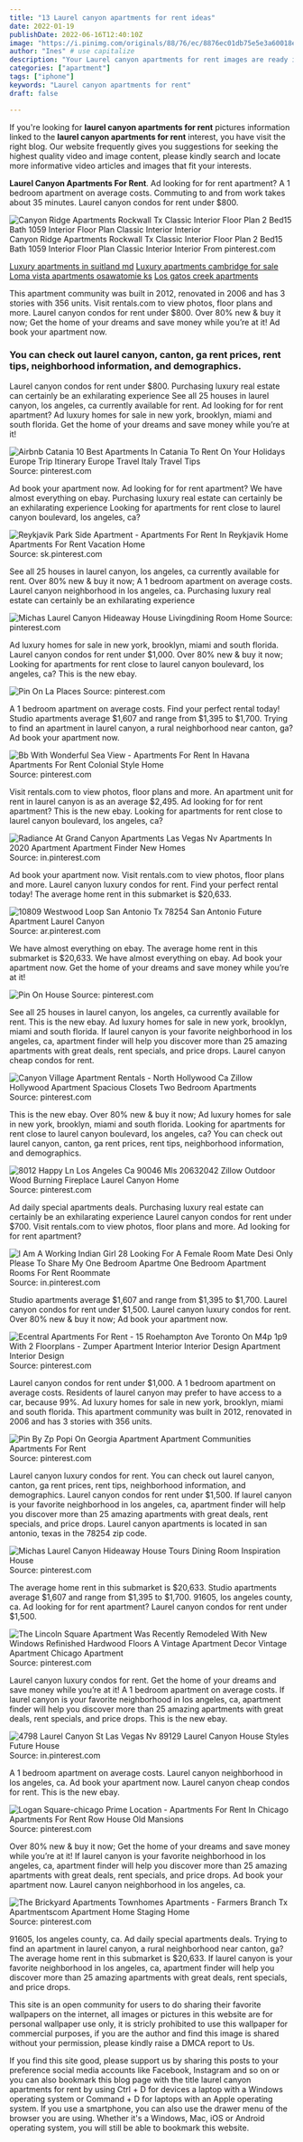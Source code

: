 ```yaml
---
title: "13 Laurel canyon apartments for rent ideas"
date: 2022-01-19
publishDate: 2022-06-16T12:40:10Z
image: "https://i.pinimg.com/originals/88/76/ec/8876ec01db75e5e3a60018e6ea6e7567.png"
author: "Ines" # use capitalize
description: "Your Laurel canyon apartments for rent images are ready in this website. Laurel canyon apartments for rent are a topic that is being searched for and liked by netizens now. You can Download the Laurel canyon apartments for rent files here. Find and Download all free photos."
categories: ["apartment"]
tags: ["iphone"]
keywords: "Laurel canyon apartments for rent"
draft: false

---
```


If you're looking for **laurel canyon apartments for rent** pictures information linked to the **laurel canyon apartments for rent** interest, you have visit the right  blog.  Our website frequently  gives you  suggestions  for seeking  the highest  quality video and image  content, please kindly search and locate more informative video articles and images  that fit your interests.

**Laurel Canyon Apartments For Rent**. Ad looking for for rent apartment? A 1 bedroom apartment on average costs. Commuting to and from work takes about 35 minutes. Laurel canyon condos for rent under $800.

![Canyon Ridge Apartments Rockwall Tx Classic Interior Floor Plan 2 Bed15 Bath 1059 Interior Floor Plan Classic Interior Interior](https://i.pinimg.com/originals/60/bf/12/60bf127b54938052e819505f39394746.jpg "Canyon Ridge Apartments Rockwall Tx Classic Interior Floor Plan 2 Bed15 Bath 1059 Interior Floor Plan Classic Interior Interior")
Canyon Ridge Apartments Rockwall Tx Classic Interior Floor Plan 2 Bed15 Bath 1059 Interior Floor Plan Classic Interior Interior From pinterest.com

[Luxury apartments in suitland md](/luxury-apartments-in-suitland-md/)
[Luxury apartments cambridge for sale](/luxury-apartments-cambridge-for-sale/)
[Loma vista apartments osawatomie ks](/loma-vista-apartments-osawatomie-ks/)
[Los gatos creek apartments](/los-gatos-creek-apartments/)

This apartment community was built in 2012, renovated in 2006 and has 3 stories with 356 units. Visit rentals.com to view photos, floor plans and more. Laurel canyon condos for rent under $800. Over 80% new &amp; buy it now; Get the home of your dreams and save money while you’re at it! Ad book your apartment now.

### You can check out laurel canyon, canton, ga rent prices, rent tips, neighborhood information, and demographics.

Laurel canyon condos for rent under $800. Purchasing luxury real estate can certainly be an exhilarating experience See all 25 houses in laurel canyon, los angeles, ca currently available for rent. Ad looking for for rent apartment? Ad luxury homes for sale in new york, brooklyn, miami and south florida. Get the home of your dreams and save money while you’re at it!


![Airbnb Catania 10 Best Apartments In Catania To Rent On Your Holidays Europe Trip Itinerary Europe Travel Italy Travel Tips](https://i.pinimg.com/originals/53/13/b3/5313b3dcf8f2ff874c325eb6cfc631a0.jpg "Airbnb Catania 10 Best Apartments In Catania To Rent On Your Holidays Europe Trip Itinerary Europe Travel Italy Travel Tips")
Source: pinterest.com

Ad book your apartment now. Ad looking for for rent apartment? We have almost everything on ebay. Purchasing luxury real estate can certainly be an exhilarating experience Looking for apartments for rent close to laurel canyon boulevard, los angeles, ca?

![Reykjavik Park Side Apartment - Apartments For Rent In Reykjavik Home Apartments For Rent Vacation Home](https://i.pinimg.com/600x315/9c/36/64/9c3664f9bc32ff855bf99066ffe7d9c9.jpg "Reykjavik Park Side Apartment - Apartments For Rent In Reykjavik Home Apartments For Rent Vacation Home")
Source: sk.pinterest.com

See all 25 houses in laurel canyon, los angeles, ca currently available for rent. Over 80% new &amp; buy it now; A 1 bedroom apartment on average costs. Laurel canyon neighborhood in los angeles, ca. Purchasing luxury real estate can certainly be an exhilarating experience

![Michas Laurel Canyon Hideaway House Livingdining Room Home](https://i.pinimg.com/originals/6f/c6/ea/6fc6eabe11bad472ba7628f2e093d6cb.jpg "Michas Laurel Canyon Hideaway House Livingdining Room Home")
Source: pinterest.com

Ad luxury homes for sale in new york, brooklyn, miami and south florida. Laurel canyon condos for rent under $1,000. Over 80% new &amp; buy it now; Looking for apartments for rent close to laurel canyon boulevard, los angeles, ca? This is the new ebay.

![Pin On La Places](https://i.pinimg.com/736x/7c/c0/c6/7cc0c6624e2b1d2c44c2acad9ffd3903--city-apartments-vacation-rentals.jpg "Pin On La Places")
Source: pinterest.com

A 1 bedroom apartment on average costs. Find your perfect rental today! Studio apartments average $1,607 and range from $1,395 to $1,700. Trying to find an apartment in laurel canyon, a rural neighborhood near canton, ga? Ad book your apartment now.

![Bb With Wonderful Sea View - Apartments For Rent In Havana Apartments For Rent Colonial Style Home](https://i.pinimg.com/736x/d9/7f/c9/d97fc995f14a12e6e5b7a0229371b662--havana-cuba-all-white.jpg "Bb With Wonderful Sea View - Apartments For Rent In Havana Apartments For Rent Colonial Style Home")
Source: pinterest.com

Visit rentals.com to view photos, floor plans and more. An apartment unit for rent in laurel canyon is as an average $2,495. Ad looking for for rent apartment? This is the new ebay. Looking for apartments for rent close to laurel canyon boulevard, los angeles, ca?

![Radiance At Grand Canyon Apartments Las Vegas Nv Apartments In 2020 Apartment Apartment Finder New Homes](https://i.pinimg.com/474x/e1/1a/12/e11a12bb4aeabf030ef06d90aec52878.jpg "Radiance At Grand Canyon Apartments Las Vegas Nv Apartments In 2020 Apartment Apartment Finder New Homes")
Source: in.pinterest.com

Ad book your apartment now. Visit rentals.com to view photos, floor plans and more. Laurel canyon luxury condos for rent. Find your perfect rental today! The average home rent in this submarket is $20,633.

![10809 Westwood Loop San Antonio Tx 78254 San Antonio Future Apartment Laurel Canyon](https://i.pinimg.com/736x/d4/fa/25/d4fa259dc21b7bb9e25baa9a934c6a24--san-antonio-apartments.jpg "10809 Westwood Loop San Antonio Tx 78254 San Antonio Future Apartment Laurel Canyon")
Source: ar.pinterest.com

We have almost everything on ebay. The average home rent in this submarket is $20,633. We have almost everything on ebay. Ad book your apartment now. Get the home of your dreams and save money while you’re at it!

![Pin On House](https://i.pinimg.com/originals/d4/62/fd/d462fdb96830db27bcc71cc4617f5cd8.png "Pin On House")
Source: pinterest.com

See all 25 houses in laurel canyon, los angeles, ca currently available for rent. This is the new ebay. Ad luxury homes for sale in new york, brooklyn, miami and south florida. If laurel canyon is your favorite neighborhood in los angeles, ca, apartment finder will help you discover more than 25 amazing apartments with great deals, rent specials, and price drops. Laurel canyon cheap condos for rent.

![Canyon Village Apartment Rentals - North Hollywood Ca Zillow Hollywood Apartment Spacious Closets Two Bedroom Apartments](https://i.pinimg.com/564x/ba/6a/ef/ba6aef4358b69a782db5e0fcae67c19e.jpg "Canyon Village Apartment Rentals - North Hollywood Ca Zillow Hollywood Apartment Spacious Closets Two Bedroom Apartments")
Source: pinterest.com

This is the new ebay. Over 80% new &amp; buy it now; Ad luxury homes for sale in new york, brooklyn, miami and south florida. Looking for apartments for rent close to laurel canyon boulevard, los angeles, ca? You can check out laurel canyon, canton, ga rent prices, rent tips, neighborhood information, and demographics.

![8012 Happy Ln Los Angeles Ca 90046 Mls 20632042 Zillow Outdoor Wood Burning Fireplace Laurel Canyon Home](https://i.pinimg.com/originals/e0/82/35/e08235ca851dce67518dbb0082a661ab.png "8012 Happy Ln Los Angeles Ca 90046 Mls 20632042 Zillow Outdoor Wood Burning Fireplace Laurel Canyon Home")
Source: pinterest.com

Ad daily special apartments deals. Purchasing luxury real estate can certainly be an exhilarating experience Laurel canyon condos for rent under $700. Visit rentals.com to view photos, floor plans and more. Ad looking for for rent apartment?

![I Am A Working Indian Girl 28 Looking For A Female Room Mate Desi Only Please To Share My One Bedroom Apartme One Bedroom Apartment Rooms For Rent Roommate](https://i.pinimg.com/originals/d7/fa/52/d7fa5277c1338593abdb366030657679.jpg "I Am A Working Indian Girl 28 Looking For A Female Room Mate Desi Only Please To Share My One Bedroom Apartme One Bedroom Apartment Rooms For Rent Roommate")
Source: in.pinterest.com

Studio apartments average $1,607 and range from $1,395 to $1,700. Laurel canyon condos for rent under $1,500. Laurel canyon luxury condos for rent. Over 80% new &amp; buy it now; Ad book your apartment now.

![Ecentral Apartments For Rent - 15 Roehampton Ave Toronto On M4p 1p9 With 2 Floorplans - Zumper Apartment Interior Interior Design Apartment Interior Design](https://i.pinimg.com/originals/cc/c3/81/ccc381c49d8cf7e0d064aee3a97c9d1e.png "Ecentral Apartments For Rent - 15 Roehampton Ave Toronto On M4p 1p9 With 2 Floorplans - Zumper Apartment Interior Interior Design Apartment Interior Design")
Source: pinterest.com

Laurel canyon condos for rent under $1,000. A 1 bedroom apartment on average costs. Residents of laurel canyon may prefer to have access to a car, because 99%. Ad luxury homes for sale in new york, brooklyn, miami and south florida. This apartment community was built in 2012, renovated in 2006 and has 3 stories with 356 units.

![Pin By Zp Popi On Georgia Apartment Apartment Communities Apartments For Rent](https://i.pinimg.com/474x/e5/ae/7d/e5ae7d78b5a214292a6bedef2ca337a5.jpg "Pin By Zp Popi On Georgia Apartment Apartment Communities Apartments For Rent")
Source: pinterest.com

Laurel canyon luxury condos for rent. You can check out laurel canyon, canton, ga rent prices, rent tips, neighborhood information, and demographics. Laurel canyon condos for rent under $1,500. If laurel canyon is your favorite neighborhood in los angeles, ca, apartment finder will help you discover more than 25 amazing apartments with great deals, rent specials, and price drops. Laurel canyon apartments is located in san antonio, texas in the 78254 zip code.

![Michas Laurel Canyon Hideaway House Tours Dining Room Inspiration House](https://i.pinimg.com/originals/0a/a4/32/0aa432d0ed9171c43f0ccfb5b8003387.jpg "Michas Laurel Canyon Hideaway House Tours Dining Room Inspiration House")
Source: pinterest.com

The average home rent in this submarket is $20,633. Studio apartments average $1,607 and range from $1,395 to $1,700. 91605, los angeles county, ca. Ad looking for for rent apartment? Laurel canyon condos for rent under $1,500.

![The Lincoln Square Apartment Was Recently Remodeled With New Windows Refinished Hardwood Floors A Vintage Apartment Decor Vintage Apartment Chicago Apartment](https://i.pinimg.com/originals/fc/95/ed/fc95ed6afe02b39ca0c4ae911dbb9d66.jpg "The Lincoln Square Apartment Was Recently Remodeled With New Windows Refinished Hardwood Floors A Vintage Apartment Decor Vintage Apartment Chicago Apartment")
Source: pinterest.com

Laurel canyon luxury condos for rent. Get the home of your dreams and save money while you’re at it! A 1 bedroom apartment on average costs. If laurel canyon is your favorite neighborhood in los angeles, ca, apartment finder will help you discover more than 25 amazing apartments with great deals, rent specials, and price drops. This is the new ebay.

![4798 Laurel Canyon St Las Vegas Nv 89129 Laurel Canyon House Styles Future House](https://i.pinimg.com/originals/dd/f0/b4/ddf0b4c9aa6e218f866752aa594a79cb.jpg "4798 Laurel Canyon St Las Vegas Nv 89129 Laurel Canyon House Styles Future House")
Source: in.pinterest.com

A 1 bedroom apartment on average costs. Laurel canyon neighborhood in los angeles, ca. Ad book your apartment now. Laurel canyon cheap condos for rent. This is the new ebay.

![Logan Square-chicago Prime Location - Apartments For Rent In Chicago Apartments For Rent Row House Old Mansions](https://i.pinimg.com/736x/a6/37/1f/a6371f4d2b222f6a0cf747afbb4251fc--apartments-for-rent-in-vacation-ideas.jpg "Logan Square-chicago Prime Location - Apartments For Rent In Chicago Apartments For Rent Row House Old Mansions")
Source: pinterest.com

Over 80% new &amp; buy it now; Get the home of your dreams and save money while you’re at it! If laurel canyon is your favorite neighborhood in los angeles, ca, apartment finder will help you discover more than 25 amazing apartments with great deals, rent specials, and price drops. Ad book your apartment now. Laurel canyon neighborhood in los angeles, ca.

![The Brickyard Apartments Townhomes Apartments - Farmers Branch Tx Apartmentscom Apartment Home Staging Home](https://i.pinimg.com/originals/88/76/ec/8876ec01db75e5e3a60018e6ea6e7567.png "The Brickyard Apartments Townhomes Apartments - Farmers Branch Tx Apartmentscom Apartment Home Staging Home")
Source: pinterest.com

91605, los angeles county, ca. Ad daily special apartments deals. Trying to find an apartment in laurel canyon, a rural neighborhood near canton, ga? The average home rent in this submarket is $20,633. If laurel canyon is your favorite neighborhood in los angeles, ca, apartment finder will help you discover more than 25 amazing apartments with great deals, rent specials, and price drops.

This site is an open community for users to do sharing their favorite wallpapers on the internet, all images or pictures in this website are for personal wallpaper use only, it is stricly prohibited to use this wallpaper for commercial purposes, if you are the author and find this image is shared without your permission, please kindly raise a DMCA report to Us.

If you find this site good, please support us by sharing this posts to your preference social media accounts like Facebook, Instagram and so on or you can also bookmark this blog page with the title laurel canyon apartments for rent by using Ctrl + D for devices a laptop with a Windows operating system or Command + D for laptops with an Apple operating system. If you use a smartphone, you can also use the drawer menu of the browser you are using. Whether it's a Windows, Mac, iOS or Android operating system, you will still be able to bookmark this website.

